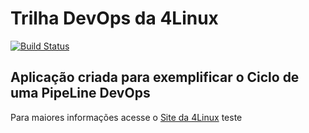 # Trilha DevOps da 4Linux

<!-- Altere a Flag abaixo com sua URL do Travis -->
[![Build Status](https://travis-ci.org/Jess-Matsuoka/DevOpsLab-HelloWorld.svg?branch=master)](https://travis-ci.org/Jess-Matsuoka/DevOpsLab-HelloWorld)

## Aplicação criada para exemplificar o Ciclo de uma PipeLine DevOps


Para maiores informações acesse o [Site da 4Linux](https://www.4linux.com.br/cursos/devops)
teste